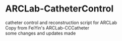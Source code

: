 # ARCLab-CatheterControl
catheter control and reconstruction script for ARCLab\
Copy from FeiYin's ARCLab-CCCatheter\
some changes and updates made
